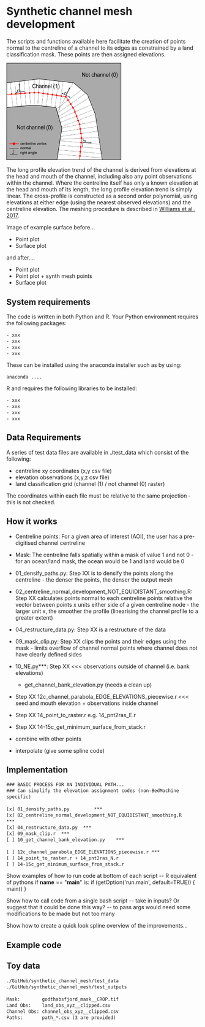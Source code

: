 # Synthetic channel mesh development

The scripts and functions available here facilitate the creation of points normal to the centreline of a channel to its edges as constrained by a land classification mask. These points are then assigned elevations. 

<img src="./figs/mesh_normal_method.png" width="300px" />

The long profile elevation trend of the channel is derived from elevations at the head and mouth of the channel, including also any point observations within the channel. Where the centreline itself has only a known elevation at the head and mouth of its length, the long profile elevation trend is simply linear. The cross-profile is constructed as a second order polynomial, using elevations at either edge (using the nearest observed elevations) and the centreline elevation. The meshing procedure is described in [Williams et al., 2017](http://www.the-cryosphere.net/11/363/2017/tc-11-363-2017.html).

Image of example surface before...

- Point plot
- Surface plot

and after....

- Point plot
- Point plot + synth mesh points
- Surface plot

## System requirements

The code is written in both Python and R. Your Python environment requires the following packages:

	- xxx
	- xxx
	- xxx
	- xxx

These can be installed using the anaconda installer such as by using:

	anaconda ....

R and requires the following libraries to be installed:

	- xxx
	- xxx
	- xxx
	- xxx
	
## Data Requirements

A series of test data files are available in ./test_data which consist of the following:

* centreline xy coordinates (x,y csv file)
* elevation observations (x,y,z csv file)
* land classification grid (channel (1) / not channel (0) raster)

The coordinates within each file must be relative to the same projection - this is not checked.

## How it works

- Centreline points: For a given area of interest (AOI), the user has a pre-digitised channel centreline
- Mask: The centreline falls spatially within a mask of value 1 and not 0 - for an ocean/land mask, the ocean would be 1 and land would be 0

- 01_densify_paths.py: Step XX is to densify the points along the centreline - the denser the points, the denser the output mesh 

- 02_centreline_normal_development_NOT_EQUIDISTANT_smoothing.R: Step XX calculates points normal to each centreline points relative the vector between points x units either side of a given centreline node - the larger unit x, the smoother the profile (linearising the channel profile to a greater extent) 

- 04_restructure_data.py: Step XX is a restructure of the data 

- 09_mask_clip.py: Step XX clips the points and their edges using the mask - limits overflow of channel normal points where channel does not have clearly defined sides 

- 10_NE.py***: Step XX  <<< observations outside of channel (i.e. bank elevations)
	+ get_channel_bank_elevation.py (needs a clean up)

- Step XX 12c_channel_parabola_EDGE_ELEVATIONS_piecewise.r <<< seed and mouth elevation + observations inside channel

- Step XX 14_point_to_raster.r e.g. 14_pnt2ras_E.r 
- Step XX 14-15c_get_minimum_surface_from_stack.r 

- combine with other points
- interpolate (give some spline code)

## Implementation

	### BASIC PROCESS FOR AN INDIVIDUAL PATH...
	### Can simplify the elevation assignment codes (non-BedMachine specific)

	[x]	01_densify_paths.py 		***		
	[x]	02_centreline_normal_development_NOT_EQUIDISTANT_smoothing.R 	***
	[x]	04_restructure_data.py 	***
	[x]	09_mask_clip.r 	***
	[ ]	10_get_channel_bank_elevation.py 	***
	
	[ ] 12c_channel_parabola_EDGE_ELEVATIONS_piecewise.r *** 
	[ ] 14_point_to_raster.r + 14_pnt2ras_N.r 
	[ ]	14-15c_get_minimum_surface_from_stack.r


Show examples of how to run code at bottom of each script
	-- R equivalent of pythons if __name__ == "__main__" is:
		if (getOption('run.main', default=TRUE)) {
	 		 main()
		}
		
Show how to call code from a single bash script -- take in inputs? Or suggest that it could be done this way?
 --  to pass args would need some modifications to be made but not too many

Show how to create a quick look spline overview of the improvements...

## Example code

## Toy data

	./GitHub/synthetic_channel_mesh/test_data
	./GitHub/synthetic_channel_mesh/test_outputs

	Mask: 		 godthabsfjord_mask__CROP.tif
	Land Obs: 	 land_obs_xyz__clipped.csv
	Channel Obs: channel_obs_xyz__clipped.csv
	Paths:		 path_*.csv (3 are provided)




